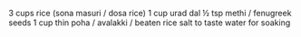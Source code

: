 3 cups rice (sona masuri / dosa rice)
1 cup urad dal
½ tsp methi / fenugreek seeds
1 cup thin poha / avalakki / beaten rice
salt to taste
water for soaking